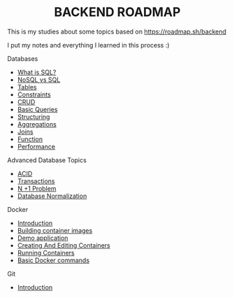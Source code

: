 
<h1 align="center"> BACKEND ROADMAP </h1>

This is my studies about some topics based on https://roadmap.sh/backend

I put my notes and everything I learned in this process :)

Databases
* [What is SQL?](Databases/what_is_sql.md)
* [NoSQL vs SQL](Databases/nosql_vs_sql.md)
* [Tables](Databases/tables.md)
* [Constraints](Databases/constraints.md)
* [CRUD](Databases/crud.md)
* [Basic Queries](Databases/basic_queries.md)
* [Structuring](Databases/structuring.md)
* [Aggregations](Databases/aggregations.md)
* [Joins](Databases/joins.md)
* [Function](Databases/functions.md)
* [Performance](Databases/performance.md)

Advanced Database Topics
* [ACID](Advanced%20Database%20Topics/acid.md)
* [Transactions](Advanced%20Database%20Topics/transactions.md)
* [N +1 Problem](Advanced%20Database%20Topics/n_1_problem.md)
* [Database Normalization](Advanced%20Database%20Topics/database_normalization.md)

Docker
 * [Introduction](Docker/introduction.md)
 * [Building container images](Docker/building_container_images.md)
 * [Demo application](Docker/demo_application.md)
 * [Creating And Editing Containers](Docker/creating_editing_containers.md)
 * [Running Containers](Docker/running_containers.md)
 * [Basic Docker commands](Docker/basics_docker_commands.md)

Git
*  [Introduction](Git/introduction.md)
 